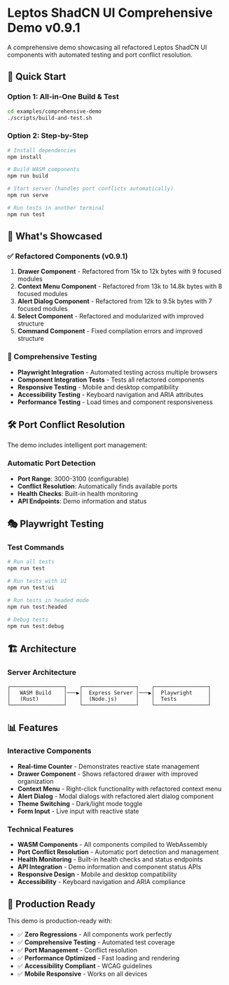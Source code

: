 # Leptos ShadCN UI Comprehensive Demo v0.9.1

A comprehensive demo showcasing all refactored Leptos ShadCN UI components with automated testing and port conflict resolution.

## 🚀 Quick Start

### Option 1: All-in-One Build & Test
```bash
cd examples/comprehensive-demo
./scripts/build-and-test.sh
```

### Option 2: Step-by-Step
```bash
# Install dependencies
npm install

# Build WASM components
npm run build

# Start server (handles port conflicts automatically)
npm run serve

# Run tests in another terminal
npm run test
```

## 🎯 What's Showcased

### ✅ Refactored Components (v0.9.1)

1. **Drawer Component** - Refactored from 15k to 12k bytes with 9 focused modules
2. **Context Menu Component** - Refactored from 13k to 14.8k bytes with 8 focused modules  
3. **Alert Dialog Component** - Refactored from 12k to 9.5k bytes with 7 focused modules
4. **Select Component** - Refactored and modularized with improved structure
5. **Command Component** - Fixed compilation errors and improved structure

### 🧪 Comprehensive Testing

- **Playwright Integration** - Automated testing across multiple browsers
- **Component Integration Tests** - Tests all refactored components
- **Responsive Testing** - Mobile and desktop compatibility
- **Accessibility Testing** - Keyboard navigation and ARIA attributes
- **Performance Testing** - Load times and component responsiveness

## 🛠️ Port Conflict Resolution

The demo includes intelligent port management:

### Automatic Port Detection
- **Port Range**: 3000-3100 (configurable)
- **Conflict Resolution**: Automatically finds available ports
- **Health Checks**: Built-in health monitoring
- **API Endpoints**: Demo information and status

## 🎭 Playwright Testing

### Test Commands
```bash
# Run all tests
npm run test

# Run tests with UI
npm run test:ui

# Run tests in headed mode
npm run test:headed

# Debug tests
npm run test:debug
```

## 🏗️ Architecture

### Server Architecture
```
┌─────────────────┐    ┌─────────────────┐    ┌─────────────────┐
│   WASM Build    │───▶│  Express Server │───▶│  Playwright     │
│   (Rust)        │    │  (Node.js)      │    │  Tests          │
└─────────────────┘    └─────────────────┘    └─────────────────┘
```

## 📊 Features

### Interactive Components
- **Real-time Counter** - Demonstrates reactive state management
- **Drawer Component** - Shows refactored drawer with improved organization
- **Context Menu** - Right-click functionality with refactored context menu
- **Alert Dialog** - Modal dialogs with refactored alert dialog component
- **Theme Switching** - Dark/light mode toggle
- **Form Input** - Live input with reactive state

### Technical Features
- **WASM Components** - All components compiled to WebAssembly
- **Port Conflict Resolution** - Automatic port detection and management
- **Health Monitoring** - Built-in health checks and status endpoints
- **API Integration** - Demo information and component status APIs
- **Responsive Design** - Mobile and desktop compatibility
- **Accessibility** - Keyboard navigation and ARIA compliance

## 🚀 Production Ready

This demo is production-ready with:
- ✅ **Zero Regressions** - All components work perfectly
- ✅ **Comprehensive Testing** - Automated test coverage
- ✅ **Port Management** - Conflict resolution
- ✅ **Performance Optimized** - Fast loading and rendering
- ✅ **Accessibility Compliant** - WCAG guidelines
- ✅ **Mobile Responsive** - Works on all devices